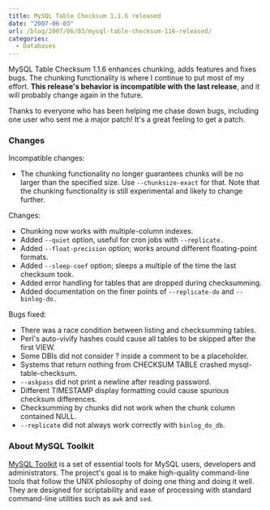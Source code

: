 ```yaml
---
title: MySQL Table Checksum 1.1.6 released
date: "2007-06-03"
url: /blog/2007/06/03/mysql-table-checksum-116-released/
categories:
  - Databases
---
```


MySQL Table Checksum 1.1.6 enhances chunking, adds features and fixes bugs. The chunking functionality is where I continue to put most of my effort. **This release's behavior is incompatible with the last release**, and it will probably change again in the future.

Thanks to everyone who has been helping me chase down bugs, including one user who sent me a major patch! It's a great feeling to get a patch.

### Changes

Incompatible changes:

*   The chunking functionality no longer guarantees chunks will be no larger than the specified size. Use `--chunksize-exact` for that. Note that the chunking functionality is still experimental and likely to change further.

Changes:

*   Chunking now works with multiple-column indexes.
*   Added `--quiet` option, useful for cron jobs with `--replicate.`
*   Added `--float-precision` option; works around different floating-point formats.
*   Added `--sleep-coef` option; sleeps a multiple of the time the last checksum took.
*   Added error handling for tables that are dropped during checksumming.
*   Added documentation on the finer points of `--replicate-do` and `--binlog-do.`

Bugs fixed:

*   There was a race condition between listing and checksumming tables.
*   Perl's auto-vivify hashes could cause all tables to be skipped after the first VIEW.
*   Some DBIs did not consider ? inside a comment to be a placeholder.
*   Systems that return nothing from CHECKSUM TABLE crashed mysql-table-checksum.
*   `--askpass` did not print a newline after reading password.
*   Different TIMESTAMP display formatting could cause spurious checksum differences.
*   Checksumming by chunks did not work when the chunk column contained NULL.
*   `--replicate` did not always work correctly with `binlog_do_db`.

### About MySQL Toolkit

[MySQL Toolkit](http://code.google.com/p/maatkit) is a set of essential tools for MySQL users, developers and administrators. The project's goal is to make high-quality command-line tools that follow the UNIX philosophy of doing one thing and doing it well. They are designed for scriptability and ease of processing with standard command-line utilities such as `awk` and `sed`.


